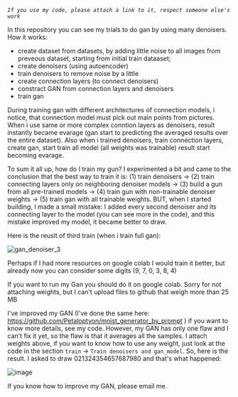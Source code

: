 *`If you use my code, please attach a link to it, respect someone else's work`*

In this repository you can see my trials to do gan by using many denoisers. 
How it works: 
 - create dataset from datasets, by adding little noise to all images from preveous dataset, starting from initial train dataaset;
 - create denoisers (using autoencoder)
 - train denoisers to remove noise by a little
 - create connection layers (to connect denoisers)
 - constract GAN from connection layers and denoisers
 - train gan

During training gan with different architectures of connection models, i notice, that connection model must pick out main points from pictures. When i use same or more complex conntion layers as denoisers, result instantly became evarage (gan start to predicting the averaged results over the entire dataset). Also when i trained denoisers, train connection layers, create gan, start train all model (all weights was trainable) result start becoming evarage. 

To sum it all up, how do I train my gun? I experimented a bit and came to the conclusion that the best way to train it is: (1) train denoisers -> (2) train connecting layers only on neighboring denoiser models -> (3) build a gun from all pre-trained models -> (4) train gun with non-trainable denoiser weights -> (5) train gan with all trainable weights. BUT, when I started building, I made a small mistake: I added every second denoiser and its connecting layer to the model (you can see more in the code), and this mistake improved my model, it became better to draw.

Here is the reuslt of third train (when i train full gan):

![gan_denoiser_3](https://github.com/Petaloptyon/mnist_generator_denoisers/assets/131547274/c40f6a06-470c-4531-a6ff-43e895846ade)

Perhaps if I had more resources on google colab I would train it better, but already now you can consider some digits (9, 7, 0, 3, 8, 4)

If you want to run my Gan you should do it on google colab. Sorry for not attaching weights, but I can't upload files to github that weigh more than 25 MB

I've improved my GAN (I've done the same here: https://github.com/Petaloptyon/mnist_generator_by_prompt ) if you want to know more details, see my code. However, my GAN has only one flaw and I can't fix it yet, so the flaw is that it averages all the samples. I attach weights above, if you want to know how to use any weight, just look at the code in the section ``train`` -> ``Train denoisers and gan_model``. So, here is the result. I asked to draw 021324354657687980 and that's what happened:

![image](https://github.com/Petaloptyon/mnist_generator_denoiser/assets/131547274/c9e6da3b-2956-4b82-adba-1f4f57af474a)

If you know how to improve my GAN, please email me.
